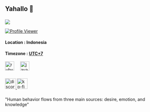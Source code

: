 <h2 align="left">Yahallo 👋</h2>

###

<a href="https://github.com/whdzera">
  <img align="center" src="https://github-readme-stats.vercel.app/api/top-langs/?username=whdzera&hide=css,html,scss,shell,dockerfile&title_color=a7cbd5&icon_color=a7cbd5&text_color=ffffff&bg_color=2d3748&count_private=true" />
</a>
<br>

[![Profile Viewer](https://komarev.com/ghpvc/?username=whdzera&style=for-the-badge&color=red)]()

#### Location : Indonesia

#### Timezone : [UTC+7](https://www.timeanddate.com/worldclock/timezone/utc-7)

<div align="left">
  <img src="https://cdn.jsdelivr.net/gh/devicons/devicon/icons/ruby/ruby-original.svg" height="30" alt="ruby logo"  />
  <img width="12" />
  <img src="https://cdn.jsdelivr.net/gh/devicons/devicon/icons/javascript/javascript-original.svg" height="30" alt="javascript logo"  />
  <img width="12" />
</div>

###

<div align="left">
  <a href="https://discord.com/users/whdzera" target="_blank">
    <img src="https://img.shields.io/static/v1?message=Discord&logo=discord&label=&color=7289DA&logoColor=white&labelColor=&style=for-the-badge" height="35" alt="discord logo"  />
  </a>
  <a href="https://ko-fi.com/whdzera" target="_blank">
    <img src="https://img.shields.io/static/v1?message=Ko-fi&logo=ko-fi&label=&color=F16061&logoColor=white&labelColor=&style=for-the-badge" height="35" alt="ko-fi logo"  />
  </a>
</div>

###

"Human behavior flows from three main sources: desire, emotion, and knowledge"
